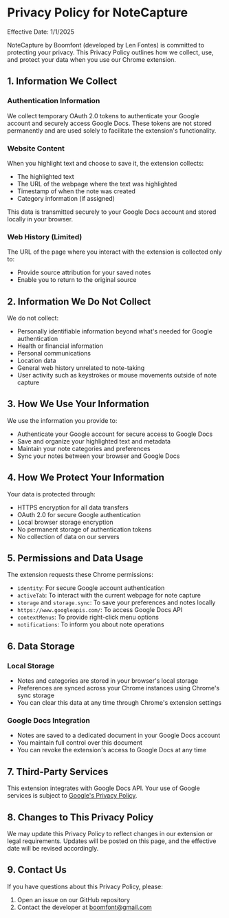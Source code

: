 # Privacy Policy for NoteCapture

Effective Date: 1/1/2025

NoteCapture by Boomfont (developed by Len Fontes) is committed to protecting your privacy. This Privacy Policy outlines how we collect, use, and protect your data when you use our Chrome extension.

## 1. Information We Collect

### Authentication Information

We collect temporary OAuth 2.0 tokens to authenticate your Google account and securely access Google Docs. These tokens are not stored permanently and are used solely to facilitate the extension's functionality.

### Website Content

When you highlight text and choose to save it, the extension collects:
- The highlighted text
- The URL of the webpage where the text was highlighted
- Timestamp of when the note was created
- Category information (if assigned)

This data is transmitted securely to your Google Docs account and stored locally in your browser.

### Web History (Limited)

The URL of the page where you interact with the extension is collected only to:
- Provide source attribution for your saved notes
- Enable you to return to the original source

## 2. Information We Do Not Collect

We do not collect:
- Personally identifiable information beyond what's needed for Google authentication
- Health or financial information
- Personal communications
- Location data
- General web history unrelated to note-taking
- User activity such as keystrokes or mouse movements outside of note capture

## 3. How We Use Your Information

We use the information you provide to:
- Authenticate your Google account for secure access to Google Docs
- Save and organize your highlighted text and metadata
- Maintain your note categories and preferences
- Sync your notes between your browser and Google Docs

## 4. How We Protect Your Information

Your data is protected through:
- HTTPS encryption for all data transfers
- OAuth 2.0 for secure Google authentication
- Local browser storage encryption
- No permanent storage of authentication tokens
- No collection of data on our servers

## 5. Permissions and Data Usage

The extension requests these Chrome permissions:
- `identity`: For secure Google account authentication
- `activeTab`: To interact with the current webpage for note capture
- `storage` and `storage.sync`: To save your preferences and notes locally
- `https://www.googleapis.com/`: To access Google Docs API
- `contextMenus`: To provide right-click menu options
- `notifications`: To inform you about note operations

## 6. Data Storage

### Local Storage
- Notes and categories are stored in your browser's local storage
- Preferences are synced across your Chrome instances using Chrome's sync storage
- You can clear this data at any time through Chrome's extension settings

### Google Docs Integration
- Notes are saved to a dedicated document in your Google Docs account
- You maintain full control over this document
- You can revoke the extension's access to Google Docs at any time

## 7. Third-Party Services

This extension integrates with Google Docs API. Your use of Google services is subject to [Google's Privacy Policy](https://policies.google.com/privacy).

## 8. Changes to This Privacy Policy

We may update this Privacy Policy to reflect changes in our extension or legal requirements. Updates will be posted on this page, and the effective date will be revised accordingly.

## 9. Contact Us

If you have questions about this Privacy Policy, please:
1. Open an issue on our GitHub repository
2. Contact the developer at boomfont@gmail.com
